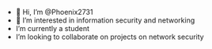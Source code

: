 - 👋 Hi, I’m @Phoenix2731
- 👀 I’m interested in information security and networking
- I’m currently a student 
- I’m looking to collaborate on projects on network security


<!---
Phoenix2731/Phoenix2731 is a ✨ special ✨ repository because its `README.md` (this file) appears on your GitHub profile.
You can click the Preview link to take a look at your changes.
--->
